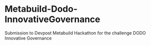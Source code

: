 # Metabuild-Dodo-InnovativeGovernance
Submission to Devpost Metabuild Hackathon for the challenge DODO Innovative Governance
